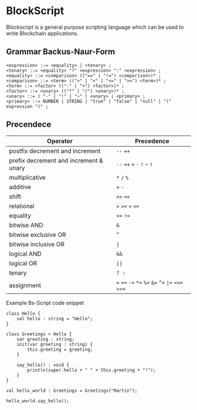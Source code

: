 # BlockScript

Blockscript is a general purpose scripting language which can be used to write Blockchain applications.

## Grammar Backus-Naur-Form

```
<expression> ::= <equality> | <tenary> ;
<tenary> ::= <equality> "?" <expression> ":" <expression> ;
<equality> ::= <comparison> (("==" | "!=") <comparison>)* ;
<comparison> ::= <term> ((">" | "<" | "<=" | ">=") <term>)* ;
<term> ::= <factor> (("-" | "+") <factor>)* ;
<factor> ::= <unary> (("*" | "/") <unary>)* ;
<unary> ::= ( "-" | "!" | "~" ) <unary> | <primary> ;
<primary> ::= NUMBER | STRING | "true" | "false" | "null" | "(" expression ")" ;
```

## Precendece 
| Operator                               | Precedence                                          |
| -------------------------------------- | --------------------------------------------------- |
| postfix decrement and increment        | `--` `++`                                           |
| prefix decrement and increment & unary | `--` `++` `+` `-` `!` `~` `!`                       |
| multiplicative                         | `*` `/` `%`                                         |
| additive                               | `+` `-`                                             |
| shift                                  | `>>` `<<`                                           |
| relational                             | `>` `>=` `<` `<=`                                   |
| equality                               | `==` `!=`                                           |
| bitwise AND                            | `&`                                                 |
| bitwise exclusive OR                   | `^`                                                 |
| bitwise inclusive OR                   | `\|`                                                |
| logical AND                            | `&&`                                                |
| logical OR                             | `\|\|`                                              |
| tenary                                 | `? :`                                               |
| assignment                             | `=` `+=` `-=` `*=` `%=` `&=` `^=` `\|=` `<<=` `>>=` |


Example Bs-Script code snippet

```
class Hello {
    val hello : string = "Hello"; 
}

class Greetings < Hello {
    var greeting : string;
    init(var greeting : string) {
        this.greeting = greeting;
    }

    say_hello() : void {
        println(super.hello + " " + this.greeting + "!");
    }
}

val hello_world : Greetings = Greetings("Martin");

hello_world.say_hello();

```
